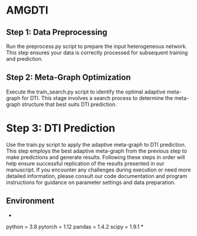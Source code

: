 # AMGDTI
## Step 1: Data Preprocessing
Run the preprocess.py script to prepare the input heterogeneous network. This step ensures your data is correctly processed for subsequent training and prediction.
## Step 2: Meta-Graph Optimization
Execute the train_search.py script to identify the optimal adaptive meta-graph for DTI. This stage involves a search process to determine the meta-graph structure that best suits DTI prediction.
# Step 3: DTI Prediction
Use the train.py script to apply the adaptive meta-graph to DTI prediction. This step employs the best adaptive meta-graph from the previous step to make predictions and generate results.
Following these steps in order will help ensure successful replication of the results presented in our manuscript. If you encounter any challenges during execution or need more detailed information, please consult our code documentation and program instructions for guidance on parameter settings and data preparation.

## Environment
*
python = 3.8
pytorch = 1.12
pandas = 1.4.2
scipy = 1.9.1
*

